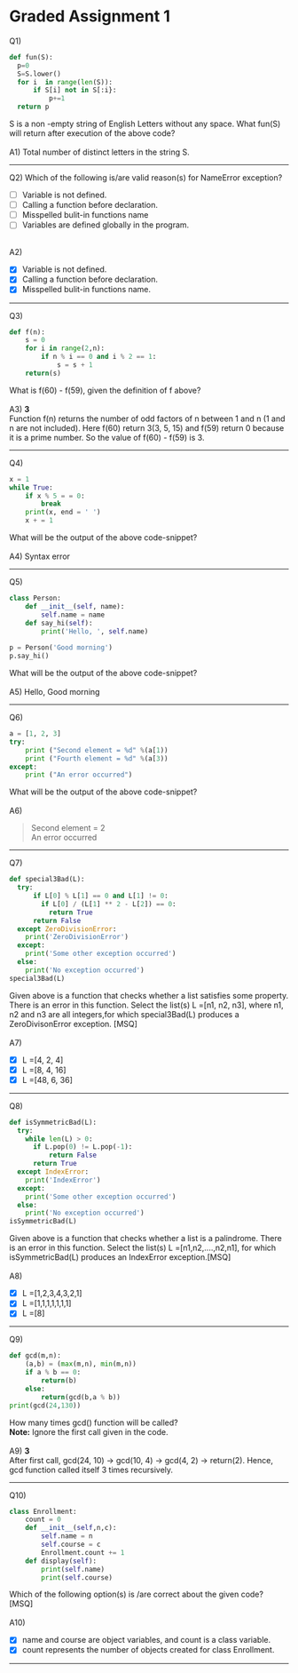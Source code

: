 # Graded Assignment 1

Q1)
```python
def fun(S):
  p=0
  S=S.lower()
  for i  in range(len(S)):
      if S[i] not in S[:i}:
          p+=1
  return p
 ```
 S is a non -empty string of English Letters without any space. What fun(S) will return after execution of the above code?
 </br></br>
A1) Total number of distinct letters in the string S.
__________________________________________________________________________________________________________________________
Q2) Which of the following is/are valid reason(s) for NameError exception?
- [ ] Variable is not defined.
- [ ] Calling a function before declaration.
- [ ] Misspelled bulit-in functions name
- [ ] Variables are defined globally in the program.
 </br></br>
 
 A2)
- [x] Variable is not defined.
- [x] Calling a function before declaration.
- [x] Misspelled bulit-in functions name.
__________________________________________________________________________________________________________________________
Q3)
```python
def f(n):
    s = 0
    for i in range(2,n):
        if n % i == 0 and i % 2 == 1:
            s = s + 1
    return(s)
 ```
What is f(60) - f(59), given the definition of f above?
</br></br>
A3) **3**</br>
Function f(n) returns the number of odd factors of n between 1 and n (1 and n are not included). Here f(60) return 3(3, 5, 15) and f(59) return 0 because it is a prime number. So the value of f(60) - f(59) is 3.
__________________________________________________________________________________________________________________________
Q4)
```python
x = 1
while True:
    if x % 5 = = 0:
        break
    print(x, end = ' ')
    x + = 1
 ```
 What will be the output of the above code-snippet?
 </br></br>
A4) Syntax error
__________________________________________________________________________________________________________________________
Q5)
```python
class Person:
    def __init__(self, name):
        self.name = name
    def say_hi(self):
        print('Hello, ', self.name)
 
p = Person('Good morning')
p.say_hi()
 ```
 What will be the output of the above code-snippet?
 </br></br>
A5) Hello, Good morning
__________________________________________________________________________________________________________________________
Q6)
```python
a = [1, 2, 3]
try:
    print ("Second element = %d" %(a[1))
    print ("Fourth element = %d" %(a[3))
except:
    print ("An error occurred")
 ```
 What will be the output of the above code-snippet?
 </br></br>
A6)

> Second element = 2</br>
> An error occurred
__________________________________________________________________________________________________________________________
Q7)
```python
def special3Bad(L):
  try:
      if L[0] % L[1] == 0 and L[1] != 0:
        if L[0] / (L[1] ** 2 - L[2]) == 0:
          return True
      return False
  except ZeroDivisionError:
    print('ZeroDivisionError')
  except:
    print('Some other exception occurred')
  else:
    print('No exception occurred')
special3Bad(L)
 ```
Given above is a function that checks whether a list satisfies some property. There is an error in this function. Select the list(s) L =[n1, n2, n3], where n1, n2 and n3 are all integers,for which special3Bad(L) produces a ZeroDivisonError exception. [MSQ]
 </br></br>
A7)
- [x] L =[4, 2, 4]
- [x] L =[8, 4, 16]
- [x] L =[48, 6, 36]
__________________________________________________________________________________________________________________________
Q8)
```python
def isSymmetricBad(L):
  try:
    while len(L) > 0:
      if L.pop(0) != L.pop(-1):
          return False
      return True
  except IndexError:
    print('IndexError')
  except:
    print('Some other exception occurred')
  else:
    print('No exception occurred')
isSymmetricBad(L)
 ```
Given above is a function that checks whether a list is a palindrome. There is an error in this function. Select the list(s) L =[n1,n2,....,n2,n1], for which isSymmetricBad(L) produces an IndexError exception.[MSQ]
 </br></br>
A8)
- [x] L =[1,2,3,4,3,2,1]
- [x] L =[1,1,1,1,1,1,1]
- [x] L =[8]
__________________________________________________________________________________________________________________________
Q9)
```python
def gcd(m,n):
    (a,b) = (max(m,n), min(m,n))
    if a % b == 0:
        return(b)
    else:
        return(gcd(b,a % b))
print(gcd(24,130))
 ```
How many times gcd() function will be called?</br>
**Note:** Ignore the first call given in the code.
</br></br>
A9) **3**</br>
After first call, gcd(24, 10) -> gcd(10, 4) -> gcd(4, 2) -> return(2). Hence, gcd function called itself 3 times recursively.
__________________________________________________________________________________________________________________________
Q10)
```python
class Enrollment:
    count = 0
    def __init__(self,n,c):
        self.name = n
        self.course = c
        Enrollment.count += 1
    def display(self):
        print(self.name)
        print(self.course)
 ```
Which of the following option(s) is /are correct about the given code? [MSQ]
 </br></br>
A10)
- [x] name and course are object variables, and count is a class variable.
- [x] count represents the number of objects created for class Enrollment.
__________________________________________________________________________________________________________________________
